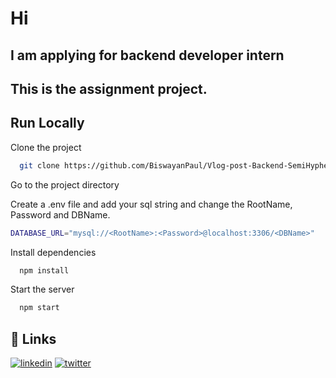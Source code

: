 # Hi

## I am applying for backend developer intern

## This is the assignment project.

## Run Locally

Clone the project

```bash
  git clone https://github.com/BiswayanPaul/Vlog-post-Backend-SemiHyphen.git
```

Go to the project directory

Create a .env file and add your sql string and change the RootName, Password and DBName.

```bash
DATABASE_URL="mysql://<RootName>:<Password>@localhost:3306/<DBName>"
```

Install dependencies

```bash
  npm install
```

Start the server

```bash
  npm start
```

## 🔗 Links

[![linkedin](https://img.shields.io/badge/linkedin-0A66C2?style=for-the-badge&logo=linkedin&logoColor=white)](https://www.linkedin.com/in/biswayan-paul-8852411ba/)
[![twitter](https://img.shields.io/badge/twitter-1DA1F2?style=for-the-badge&logo=twitter&logoColor=white)](https://x.com/paul_biswayan)
